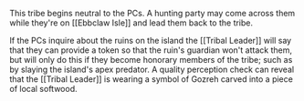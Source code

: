 This tribe begins neutral to the PCs. A hunting party may come across them while they're on [[Ebbclaw Isle]] and lead them back to the tribe.

If the PCs inquire about the ruins on the island the [[Tribal Leader]] will say that they can provide a token so that the ruin's guardian won't attack them, but will only do this if they become honorary members of the tribe; such as by slaying the island's apex predator. A quality perception check can reveal that the [[Tribal Leader]] is wearing a symbol of Gozreh carved into a piece of local softwood.


